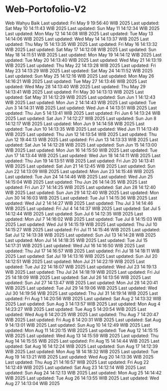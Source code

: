 # Web-Portofolio-V2
Web Wahyu Baik
Last updated: Fri May  9 19:56:40 WIB 2025
Last updated: Sat May 10 14:11:43 WIB 2025
Last updated: Sun May 11 14:12:34 WIB 2025
Last updated: Mon May 12 14:14:08 WIB 2025
Last updated: Tue May 13 14:14:06 WIB 2025
Last updated: Wed May 14 14:13:37 WIB 2025
Last updated: Thu May 15 14:13:35 WIB 2025
Last updated: Fri May 16 14:13:32 WIB 2025
Last updated: Sat May 17 14:12:08 WIB 2025
Last updated: Sun May 18 14:11:51 WIB 2025
Last updated: Mon May 19 14:14:12 WIB 2025
Last updated: Tue May 20 14:13:40 WIB 2025
Last updated: Wed May 21 14:13:19 WIB 2025
Last updated: Thu May 22 14:13:28 WIB 2025
Last updated: Fri May 23 14:13:29 WIB 2025
Last updated: Sat May 24 14:11:52 WIB 2025
Last updated: Sun May 25 14:12:16 WIB 2025
Last updated: Mon May 26 14:16:21 WIB 2025
Last updated: Tue May 27 14:13:46 WIB 2025
Last updated: Wed May 28 14:13:40 WIB 2025
Last updated: Thu May 29 14:13:41 WIB 2025
Last updated: Fri May 30 14:13:13 WIB 2025
Last updated: Sat May 31 14:12:29 WIB 2025
Last updated: Sun Jun  1 14:12:43 WIB 2025
Last updated: Mon Jun  2 14:14:43 WIB 2025
Last updated: Tue Jun  3 14:14:31 WIB 2025
Last updated: Wed Jun  4 14:13:51 WIB 2025
Last updated: Thu Jun  5 14:13:41 WIB 2025
Last updated: Fri Jun  6 14:13:24 WIB 2025
Last updated: Sat Jun  7 14:12:27 WIB 2025
Last updated: Sun Jun  8 14:12:17 WIB 2025
Last updated: Mon Jun  9 14:14:58 WIB 2025
Last updated: Tue Jun 10 14:13:35 WIB 2025
Last updated: Wed Jun 11 14:13:49 WIB 2025
Last updated: Thu Jun 12 14:13:54 WIB 2025
Last updated: Thu Jun 12 19:44:13 WIB 2025
Last updated: Fri Jun 13 14:13:33 WIB 2025
Last updated: Sat Jun 14 14:12:28 WIB 2025
Last updated: Sun Jun 15 14:13:00 WIB 2025
Last updated: Mon Jun 16 14:15:50 WIB 2025
Last updated: Tue Jun 17 14:13:44 WIB 2025
Last updated: Wed Jun 18 14:14:11 WIB 2025
Last updated: Thu Jun 19 14:13:51 WIB 2025
Last updated: Fri Jun 20 14:13:41 WIB 2025
Last updated: Sat Jun 21 14:12:45 WIB 2025
Last updated: Sun Jun 22 14:13:09 WIB 2025
Last updated: Mon Jun 23 14:15:48 WIB 2025
Last updated: Tue Jun 24 14:14:46 WIB 2025
Last updated: Wed Jun 25 14:15:04 WIB 2025
Last updated: Thu Jun 26 14:14:35 WIB 2025
Last updated: Fri Jun 27 14:14:25 WIB 2025
Last updated: Sat Jun 28 14:12:40 WIB 2025
Last updated: Sun Jun 29 14:12:40 WIB 2025
Last updated: Mon Jun 30 14:16:03 WIB 2025
Last updated: Tue Jul  1 14:15:36 WIB 2025
Last updated: Wed Jul  2 14:14:27 WIB 2025
Last updated: Thu Jul  3 14:14:46 WIB 2025
Last updated: Fri Jul  4 14:14:37 WIB 2025
Last updated: Sat Jul  5 14:12:44 WIB 2025
Last updated: Sun Jul  6 14:12:35 WIB 2025
Last updated: Mon Jul  7 14:16:02 WIB 2025
Last updated: Tue Jul  8 14:15:03 WIB 2025
Last updated: Wed Jul  9 14:15:19 WIB 2025
Last updated: Thu Jul 10 14:15:27 WIB 2025
Last updated: Fri Jul 11 14:15:46 WIB 2025
Last updated: Sat Jul 12 14:13:38 WIB 2025
Last updated: Sun Jul 13 14:14:28 WIB 2025
Last updated: Mon Jul 14 14:18:35 WIB 2025
Last updated: Tue Jul 15 14:17:31 WIB 2025
Last updated: Wed Jul 16 14:16:50 WIB 2025
Last updated: Thu Jul 17 14:16:57 WIB 2025
Last updated: Fri Jul 18 14:18:11 WIB 2025
Last updated: Sat Jul 19 14:13:16 WIB 2025
Last updated: Sun Jul 20 14:12:51 WIB 2025
Last updated: Mon Jul 21 14:22:19 WIB 2025
Last updated: Tue Jul 22 14:18:07 WIB 2025
Last updated: Wed Jul 23 14:19:13 WIB 2025
Last updated: Thu Jul 24 14:18:19 WIB 2025
Last updated: Fri Jul 25 14:18:09 WIB 2025
Last updated: Sat Jul 26 14:13:56 WIB 2025
Last updated: Sun Jul 27 14:13:47 WIB 2025
Last updated: Mon Jul 28 14:20:41 WIB 2025
Last updated: Tue Jul 29 14:19:06 WIB 2025
Last updated: Wed Jul 30 14:19:56 WIB 2025
Last updated: Thu Jul 31 14:19:14 WIB 2025
Last updated: Fri Aug  1 14:20:56 WIB 2025
Last updated: Sat Aug  2 14:13:32 WIB 2025
Last updated: Sun Aug  3 14:13:57 WIB 2025
Last updated: Mon Aug  4 14:23:27 WIB 2025
Last updated: Tue Aug  5 14:20:54 WIB 2025
Last updated: Wed Aug  6 14:20:25 WIB 2025
Last updated: Thu Aug  7 14:20:47 WIB 2025
Last updated: Fri Aug  8 14:20:31 WIB 2025
Last updated: Sat Aug  9 14:13:01 WIB 2025
Last updated: Sun Aug 10 14:12:49 WIB 2025
Last updated: Mon Aug 11 14:20:15 WIB 2025
Last updated: Tue Aug 12 14:15:15 WIB 2025
Last updated: Wed Aug 13 14:15:59 WIB 2025
Last updated: Thu Aug 14 14:15:55 WIB 2025
Last updated: Fri Aug 15 14:14:44 WIB 2025
Last updated: Sat Aug 16 14:12:24 WIB 2025
Last updated: Sun Aug 17 14:12:39 WIB 2025
Last updated: Mon Aug 18 14:18:32 WIB 2025
Last updated: Tue Aug 19 14:13:21 WIB 2025
Last updated: Wed Aug 20 14:13:36 WIB 2025
Last updated: Thu Aug 21 14:16:57 WIB 2025
Last updated: Fri Aug 22 14:12:49 WIB 2025
Last updated: Sat Aug 23 14:12:14 WIB 2025
Last updated: Sun Aug 24 14:12:13 WIB 2025
Last updated: Mon Aug 25 14:14:42 WIB 2025
Last updated: Tue Aug 26 14:13:55 WIB 2025
Last updated: Wed Aug 27 14:13:04 WIB 2025
